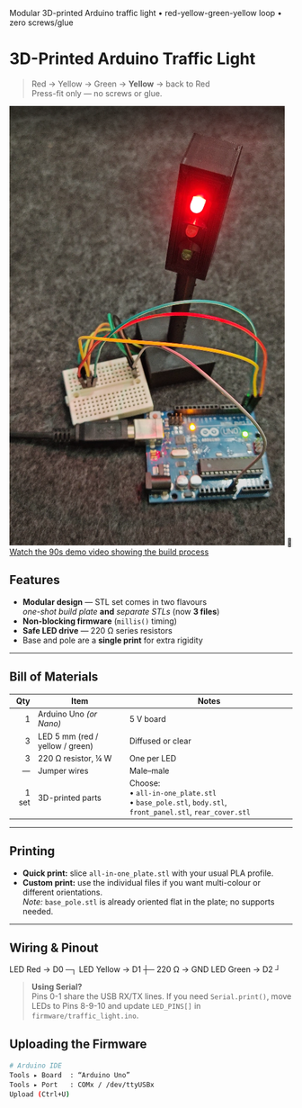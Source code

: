 Modular 3D-printed Arduino traffic light • red-yellow-green-yellow loop • zero screws/glue

# 3D-Printed Arduino Traffic Light

> Red → Yellow → Green → **Yellow** → back to Red  
> Press-fit only — no screws or glue.

![Assembled unit](images/assembled_front.png)
🚧 [Watch the 90s demo video showing the build process](https://youtu.be/r__On8B-lRI)



## Features
- **Modular design** — STL set comes in two flavours  
  *one-shot build plate* **and** *separate STLs* (now **3 files**)
- **Non-blocking firmware** (`millis()` timing)
- **Safe LED drive** — 220 Ω series resistors
- Base and pole are a **single print** for extra rigidity

---

## Bill of Materials

| Qty | Item                               | Notes                |
|----:|------------------------------------|----------------------|
| 1   | Arduino Uno *(or Nano)*            | 5 V board            |
| 3   | LED 5 mm (red / yellow / green)    | Diffused or clear    |
| 3   | 220 Ω resistor, ¼ W                | One per LED          |
| —   | Jumper wires                       | Male–male            |
| 1 set | 3D-printed parts                 | Choose:<br>• `all-in-one_plate.stl`<br>• `base_pole.stl`, `body.stl`, `front_panel.stl`, `rear_cover.stl` |

---

## Printing

- **Quick print:** slice `all-in-one_plate.stl` with your usual PLA profile.  
- **Custom print:** use the individual files if you want multi-colour or different orientations.  
  *Note:* `base_pole.stl` is already oriented flat in the plate; no supports needed.

---

## Wiring & Pinout


LED Red → D0 ─┐
LED Yellow → D1 ┼─ 220 Ω → GND
LED Green → D2 ┘


> **Using Serial?**  
> Pins 0-1 share the USB RX/TX lines. If you need `Serial.print()`, move LEDs to Pins 8-9-10 and update `LED_PINS[]` in `firmware/traffic_light.ino`.



## Uploading the Firmware

```bash
# Arduino IDE
Tools ▸ Board  : “Arduino Uno”
Tools ▸ Port   : COMx / /dev/ttyUSBx
Upload (Ctrl+U)
